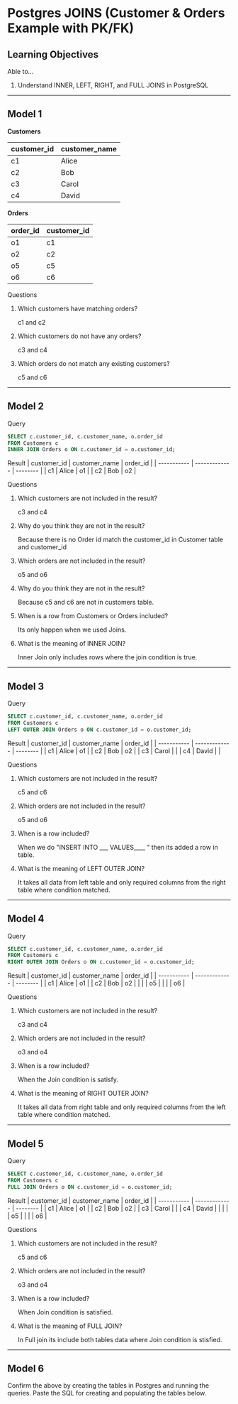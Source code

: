 # Postgres JOINS (Customer & Orders Example with PK/FK)

## Learning Objectives

Able to...

1. Understand INNER, LEFT, RIGHT, and FULL JOINS in PostgreSQL

---

## Model 1

**Customers**

| customer_id | customer_name |
| ----------- | ------------- |
| c1          | Alice         |
| c2          | Bob           |
| c3          | Carol         |
| c4          | David         |

**Orders**

| order_id | customer_id |
| -------- | ----------- |
| o1       | c1          |
| o2       | c2          |
| o5       | c5          |
| o6       | c6          |

Questions

1. Which customers have matching orders?

    c1 and c2

2. Which customers do not have any orders?

    c3 and c4

3. Which orders do not match any existing customers?

    c5 and c6

---

## Model 2

Query

```sql
SELECT c.customer_id, c.customer_name, o.order_id
FROM Customers c
INNER JOIN Orders o ON c.customer_id = o.customer_id;
```

Result
| customer_id | customer_name | order_id |
| ----------- | ------------- | -------- |
| c1	        | Alice	        | o1       |
| c2	        | Bob	          | o2       |

Questions

1. Which customers are not included in the result?

    c3 and c4

2. Why do you think they are not in the result?

    Because there is no Order id match the customer_id in Customer table and customer_id

3. Which orders are not included in the result?

    o5 and o6

4. Why do you think they are not in the result?

    Because c5 and c6 are not in customers table.

5. When is a row from Customers or Orders included?

    Its only happen when we used Joins.

6. What is the meaning of INNER JOIN?

    Inner Join only includes rows where the join condition is true.

---

## Model 3

Query

```sql
SELECT c.customer_id, c.customer_name, o.order_id
FROM Customers c
LEFT OUTER JOIN Orders o ON c.customer_id = o.customer_id;
```

Result
| customer_id | customer_name | order_id |
| ----------- | ------------- | -------- |
| c1          | Alice	        | o1       |
| c2	        | Bob	          | o2       |
| c3	        | Carol	        |          |
| c4	        | David	        |          |

Questions

1. Which customers are not included in the result?

    c5 and c6

2. Which orders are not included in the result?

    o5 and o6

3. When is a row included?

    When we do "INSERT INTO ___ VALUES____ "
    then its added a row in table.

4. What is the meaning of LEFT OUTER JOIN?

    It takes all data from left table and only required columns from the right table where condition matched.
---

## Model 4

Query

```sql
SELECT c.customer_id, c.customer_name, o.order_id
FROM Customers c
RIGHT OUTER JOIN Orders o ON c.customer_id = o.customer_id;
```

Result
| customer_id | customer_name | order_id |
| ----------- | ------------- | -------- |
| c1          | Alice	        | o1       |
| c2	        | Bob	          | o2       |
|   	        |      	        | o5       |
|   	        |     	        | o6       |


Questions

1. Which customers are not included in the result?

    c3 and c4

2. Which orders are not included in the result?

    o3 and o4

3. When is a row included?

    When the Join condition is satisfy.

4. What is the meaning of RIGHT OUTER JOIN?

    It takes all data from right table and only required columns from the left table where condition matched.
---

## Model 5

Query

```sql
SELECT c.customer_id, c.customer_name, o.order_id
FROM Customers c
FULL JOIN Orders o ON c.customer_id = o.customer_id;
```

Result
| customer_id | customer_name | order_id |
| ----------- | ------------- | -------- |
| c1          | Alice	        | o1       |
| c2	        | Bob	          | o2       |
| c3	        | Carol	        |          |
| c4	        | David	        |          |
|   	        |      	        | o5       |
|   	        |     	        | o6       |

Questions

1. Which customers are not included in the result?

    c5 and c6

2. Which orders are not included in the result?

    o3 and o4

3. When is a row included?

    When Join condition is satisfied.

4. What is the meaning of FULL JOIN?

    In Full join its include both tables data where Join condition is stisfied.



---

## Model 6

Confirm the above by creating the tables in Postgres and running the queries. Paste the SQL for creating and populating the tables below.

```sql

```
